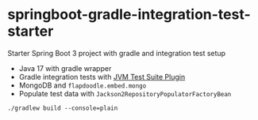 # springboot-gradle-integration-test-starter
Starter Spring Boot 3 project with gradle and integration test setup

- Java 17 with gradle wrapper
- Gradle integration tests with [JVM Test Suite Plugin](https://docs.gradle.org/current/userguide/jvm_test_suite_plugin.html#configure_the_type_of_a_test_suite)
- MongoDB and `flapdoodle.embed.mongo`
- Populate test data with `Jackson2RepositoryPopulatorFactoryBean`


```shell
./gradlew build --console=plain
```